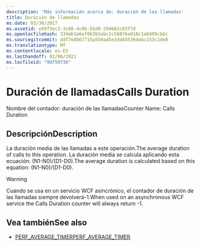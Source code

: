 ```yaml
---
description: 'Más información acerca de: duración de las llamadas'
title: Duración de llamadas
ms.date: 03/30/2017
ms.assetid: e4973ec3-3c66-4c0b-b5d0-294b62c83f7d
ms.openlocfilehash: 334ab1e6ef0b3b5abc2c58876e018c1a8499cb6c
ms.sourcegitcommit: ddf7edb67715a5b9a45e3dd44536dabc153c1de0
ms.translationtype: MT
ms.contentlocale: es-ES
ms.lasthandoff: 02/06/2021
ms.locfileid: "99759736"
---
```

# <a name="calls-duration"></a><span data-ttu-id="17c74-103">Duración de llamadas</span><span class="sxs-lookup"><span data-stu-id="17c74-103">Calls Duration</span></span>

<span data-ttu-id="17c74-104">Nombre del contador: duración de las llamadas</span><span class="sxs-lookup"><span data-stu-id="17c74-104">Counter Name: Calls Duration</span></span>  
  
## <a name="description"></a><span data-ttu-id="17c74-105">Descripción</span><span class="sxs-lookup"><span data-stu-id="17c74-105">Description</span></span>  

 <span data-ttu-id="17c74-106">La duración media de las llamadas a este operación.</span><span class="sxs-lookup"><span data-stu-id="17c74-106">The average duration of calls to this operation.</span></span> <span data-ttu-id="17c74-107">La duración media se calcula aplicando esta ecuación: (N1-N0)/(D1-D0).</span><span class="sxs-lookup"><span data-stu-id="17c74-107">The average duration is calculated based on this equation: (N1-N0)/(D1-D0).</span></span>  
  
> [!WARNING]
> <span data-ttu-id="17c74-108">Cuando se usa en un servicio WCF asincrónico, el contador de duración de las llamadas siempre devolverá-1.</span><span class="sxs-lookup"><span data-stu-id="17c74-108">When used on an asynchronous WCF service the Calls Duration counter will always return -1.</span></span>  
  
## <a name="see-also"></a><span data-ttu-id="17c74-109">Vea también</span><span class="sxs-lookup"><span data-stu-id="17c74-109">See also</span></span>

- <span data-ttu-id="17c74-110">[PERF_AVERAGE_TIMER](/previous-versions/windows/embedded/ms938538(v=msdn.10))</span><span class="sxs-lookup"><span data-stu-id="17c74-110">[PERF_AVERAGE_TIMER](/previous-versions/windows/embedded/ms938538(v=msdn.10))</span></span>
